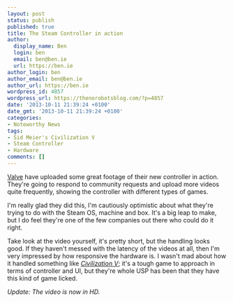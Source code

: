 ```yaml
---
layout: post
status: publish
published: true
title: The Steam Controller in action
author:
  display_name: Ben
  login: ben
  email: ben@ben.ie
  url: https://ben.ie
author_login: ben
author_email: ben@ben.ie
author_url: https://ben.ie
wordpress_id: 4857
wordpress_url: https://thenorobotsblog.com/?p=4857
date: '2013-10-11 21:39:24 +0100'
date_gmt: '2013-10-11 21:39:24 +0100'
categories:
- Noteworthy News
tags:
- Sid Meier's Civilization V
- Steam Controller
- Hardware
comments: []
---
```

<p><a href="https://www.valvesoftware.com" target="_blank">Valve</a> have uploaded some great footage of their new controller in action. They're going to respond to community requests and upload more videos quite frequently, showing the controller with different types of games.</p>
<p>I'm really glad they did this, I'm cautiously optimistic about what they're trying to do with the Steam OS, machine and box. It's a big leap to make, but I do feel they're one of the few companies out there who could do it right.</p>
<p>Take look at the video yourself, it's pretty short, but the handling looks good. If they haven't messed with the latency of the videos at all, then I'm very impressed by how responsive the hardware is. I wasn't mad about how it handled something like <em><a href="https://www.civilization.com" target="_blank">Civilization V</a></em>; it's a tough game to approach in terms of controller and UI, but they're whole USP has been that they have this kind of game licked.</p>
<p><em>Update: The video is now in HD.</em></p>
